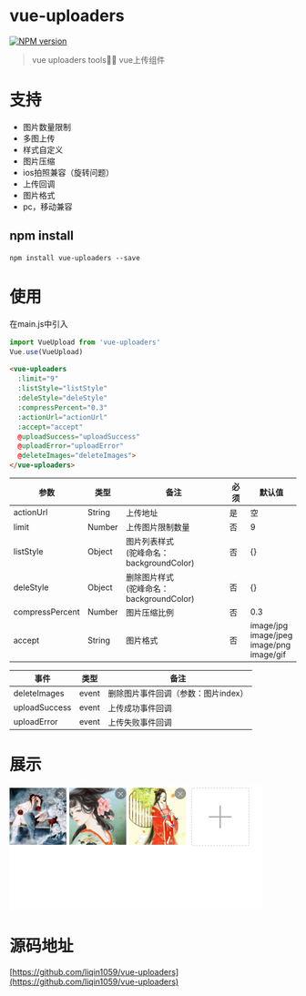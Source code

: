 # vue-uploaders

[![NPM version](https://img.shields.io/npm/v/vue-uploaders.svg)](https://www.npmjs.com/package/vue-uploaders)

> vue uploaders tools📑📃 vue上传组件

#  支持

*  图片数量限制
*  多图上传
*  样式自定义
*  图片压缩
*  ios拍照兼容（旋转问题）
*  上传回调
*  图片格式
*  pc，移动兼容

## npm install

```
npm install vue-uploaders --save
```
# 使用

在main.js中引入

```js
import VueUpload from 'vue-uploaders'
Vue.use(VueUpload)
```

``` html
<vue-uploaders
  :limit="9"
  :listStyle="listStyle"
  :deleStyle="deleStyle"
  :compressPercent="0.3"
  :actionUrl="actionUrl"
  :accept="accept"
  @uploadSuccess="uploadSuccess"
  @uploadError="uploadError"
  @deleteImages="deleteImages">
</vue-uploaders>
```

| 参数 | 类型 | 备注 | 必须 | 默认值 |
|  ------ | ------ | ------ | ------ | ------ |
| actionUrl | String | 上传地址 | 是 | 空 |
| limit | Number | 上传图片限制数量 | 否 | 9 |
| listStyle | Object | 图片列表样式<br>(驼峰命名：backgroundColor) | 否 | {} |
| deleStyle | Object | 删除图片样式<br>(驼峰命名：backgroundColor) | 否 | {} |
| compressPercent | Number| 图片压缩比例 | 否 | 0.3 |
| accept | String| 图片格式 | 否 | image/jpg<br>image/jpeg<br>image/png<br>image/gif |


| 事件 | 类型 | 备注 |
|  ------ | ------ | ------ |
| deleteImages | event | 删除图片事件回调（参数：图片index）|
| uploadSuccess | event | 上传成功事件回调 |
| uploadError | event | 上传失败事件回调 |

# 展示

![avatar](/static/demo.png)

# 源码地址

[https://github.com/liqin1059/vue-uploaders](https://github.com/liqin1059/vue-uploaders)
